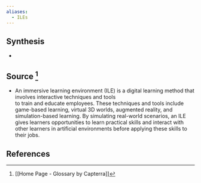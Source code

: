 ```yaml
---
aliases:
  - ILEs
---
```

## Synthesis
- 
## Source [^1]
- An immersive learning environment (ILE) is a digital learning method that involves interactive techniques and tools to train and educate employees. These techniques and tools include game-based learning, virtual 3D worlds, augmented reality, and simulation-based learning. By simulating real-world scenarios, an ILE gives learners opportunities to learn practical skills and interact with other learners in artificial environments before applying these skills to their jobs.
## References

[^1]: [[Home Page - Glossary by Capterra]]